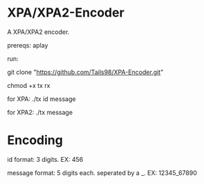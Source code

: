 # XPA/XPA2-Encoder
A XPA/XPA2 encoder.

prereqs: aplay

run:

git clone "https://github.com/Tails98/XPA-Encoder.git"

chmod +x tx rx

for XPA:
./tx id message

for XPA2:
./tx message

# Encoding

id format: 3 digits. EX: 456

message format: 5 digits each. seperated by a _. EX: 12345_67890
